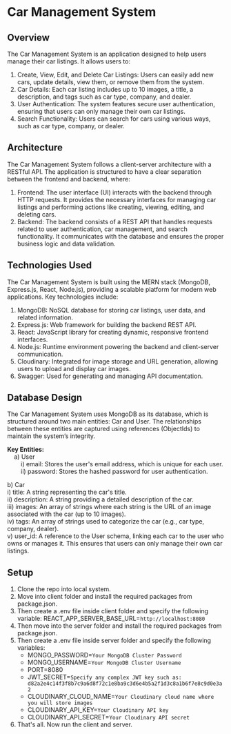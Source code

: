 # Car Management System

## Overview
The Car Management System is an application designed to help users manage their car listings. It allows users to:
1) Create, View, Edit, and Delete Car Listings: Users can easily add new cars, update details, view them, or remove them from the system.
2) Car Details: Each car listing includes up to 10 images, a title, a description, and tags such as car type, company, and dealer.
3) User Authentication: The system features secure user authentication, ensuring that users can only manage their own car listings.
4) Search Functionality: Users can search for cars using various ways, such as car type, company, or dealer.

## Architecture
The Car Management System follows a client-server architecture with a RESTful API. The application is structured to have a clear separation between the frontend and backend, where:

1) Frontend: The user interface (UI) interacts with the backend through HTTP requests. It provides the necessary interfaces for managing car listings and performing actions like creating, viewing, editing, and deleting cars.
2) Backend: The backend consists of a REST API that handles requests related to user authentication, car management, and search functionality. It communicates with the database and ensures the proper business logic and data validation.

## Technologies Used
The Car Management System is built using the MERN stack (MongoDB, Express.js, React, Node.js), providing a scalable platform for modern web applications. Key technologies include:

1) MongoDB: NoSQL database for storing car listings, user data, and related information.
2) Express.js: Web framework for building the backend REST API.
3) React: JavaScript library for creating dynamic, responsive frontend interfaces.
4) Node.js: Runtime environment powering the backend and client-server communication.
5) Cloudinary: Integrated for image storage and URL generation, allowing users to upload and display car images.
6) Swagger: Used for generating and managing API documentation.

## Database Design
The Car Management System uses MongoDB as its database, which is structured around two main entities: Car and User. The relationships between these entities are captured using references (ObjectIds) to maintain the system’s integrity.

**Key Entities:**  
&nbsp;&nbsp;&nbsp;&nbsp;a) User  
&nbsp;&nbsp;&nbsp;&nbsp;&nbsp;&nbsp;&nbsp;&nbsp;i) email: Stores the user's email address, which is unique for each user.  
&nbsp;&nbsp;&nbsp;&nbsp;&nbsp;&nbsp;&nbsp;&nbsp;ii) password: Stores the hashed password for user authentication.


b) Car  
      i) title: A string representing the car's title.  
      ii) description: A string providing a detailed description of the car.  
      iii) images: An array of strings where each string is the URL of an image associated with the car (up to 10 images).  
      iv) tags: An array of strings used to categorize the car (e.g., car type, company, dealer).  
      v) user_id: A reference to the User schema, linking each car to the user who owns or manages it. This ensures that users can only manage their own car listings.  

## Setup
1) Clone the repo into local system.
2) Move into client folder and install the required packages from package.json.
3) Then create a .env file inside client folder and specify the following variable: REACT_APP_SERVER_BASE_URL=`http://localhost:8080`
4) Then move into the server folder and install the required packages from package.json.
5) Then create a .env file inside server folder and specify the following variables:
      - MONGO_PASSWORD=`Your MongoDB Cluster Password`
      - MONGO_USERNAME=`Your MongoDB Cluster Username`
      - PORT=8080
      - JWT_SECRET=`Specify any complex JWT key such as: d82a2e4c14f3f8b7c9a6d8f72c1e8ba9c3d6e4b5a2f1d3c8a1b6f7e8c9d0e3a2`
      - CLOUDINARY_CLOUD_NAME=`Your Cloudinary cloud name where you will store images`
      - CLOUDINARY_API_KEY=`Your Cloudinary API key`
      - CLOUDINARY_API_SECRET=`Your Cloudinary API secret`
7) That's all. Now run the client and server.
